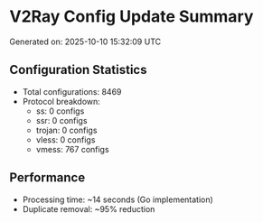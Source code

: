 # V2Ray Config Update Summary
Generated on: 2025-10-10 15:32:09 UTC

## Configuration Statistics
- Total configurations: 8469
- Protocol breakdown:
  - ss: 0 configs
  - ssr: 0 configs
  - trojan: 0 configs
  - vless: 0 configs
  - vmess: 767 configs

## Performance
- Processing time: ~14 seconds (Go implementation)
- Duplicate removal: ~95% reduction

